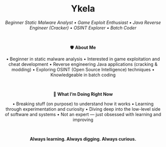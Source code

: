 <h1 align="center">Ykela</h1>

<p align="center"><em>Beginner Static Malware Analyst • Game Exploit Enthusiast • Java Reverse Engineer (Cracker) • OSINT Explorer • Batch Coder</em></p>

<br/>

<p align="center">
  🛡️ <strong>About Me</strong>  
</p>

<p align="center">
  • Beginner in static malware analysis  
  • Interested in game exploitation and cheat development  
  • Reverse engineering Java applications (cracking & modding)  
  • Exploring OSINT (Open Source Intelligence) techniques  
  • Knowledgeable in batch coding  
</p>

<br/>

<p align="center">
  🧠 <strong>What I’m Doing Right Now</strong>  
</p>

<p align="center">
  • Breaking stuff (on purpose) to understand how it works  
  • Learning through experimentation and curiosity  
  • Diving deep into the low-level side of software and systems  
  • Not an expert — just obsessed with learning and improving  
</p>

<br/>

<p align="center"><strong>Always learning. Always digging. Always curious.</strong></p>
